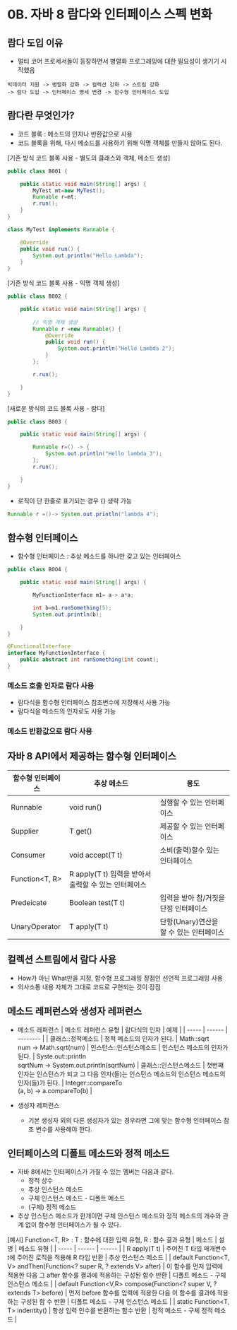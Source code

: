 # 0B. 자바 8 람다와 인터페이스 스펙 변화

## 람다 도입 이유
* 멀티 코어 프로세서들이 등장하면서 병렬화 프로그래밍에 대한 필요성이 생기기 시작했음
```
빅데이터 지원 -> 병렬화 강화 -> 컬렉션 강화 -> 스트림 강화
-> 람다 도입 -> 인터페이스 명세 변경 -> 함수형 인터페이스 도입
```

## 람다란 무엇인가?
* 코드 블록 : 메소드의 인자나 반환값으로 사용
* 코드 블록을 위해, 다시 메소드를 사용하기 위해 익명 객체를 만들지 않아도 된다.

[기존 방식 코드 블록 사용 - 별도의 클래스와 객체, 메소드 생성]
```java
public class B001 {

    public static void main(String[] args) {
        MyTest mt=new MyTest();
        Runnable r=mt;
        r.run();
    }
}

class MyTest implements Runnable {

    @Override
    public void run() {
        System.out.println("Hello Lambda");
    }
}
```
[기존 방식 코드 블록 사용 - 익명 객체 생성]
```java
public class B002 {

    public static void main(String[] args) {
        
        // 익명 객체 생성
        Runnable r =new Runnable() {
            @Override
            public void run() {
                System.out.println("Hello Lambda 2");
            }
        };

        r.run();

    }
}
```
[새로운 방식의 코드 블록 사용 - 람다]
```java
public class B003 {

    public static void main(String[] args) {

        Runnable r=() -> {
            System.out.println("Hello lambda 3");
        };
        r.run();

    }
}
```
* 로직이 단 한줄로 표기되는 경우 {} 생략 가능
```java
Runnable r =()-> System.out.println("lambda 4");
```

## 함수형 인터페이스
* 함수형 인터페이스 : 추상 메소드를 하나만 갖고 있는 인터페이스
```java
public class BOO4 {

    public static void main(String[] args) {

        MyFunctionInterface m1= a-> a*a;

        int b=m1.runSomething(5);
        System.out.println(b);

    }
}

@FunctionalInterface
interface MyFunctionInterface {
    public abstract int runSomething(int count);
}
```
### 메소드 호출 인자로 람다 사용
* 람다식을 함수형 인터페이스 참조변수에 저장해서 사용 가능
* 람다식을 메소드의 인자로도 사용 가능

### 메소드 반환값으로 람다 사용

## 자바 8 API에서 제공하는 함수형 인터페이스
| 함수형 인터페이스 | 추상 메소드 |	용도 |
| ----- | ------- | ------|
| Runnable | void run() |	실행할 수 있는 인터페이스 |
| Supplier<T> | T get() | 제공할 수 있는 인터페이스 |
| Consumer | void accept(T t) |	소비(출력)할수 있는 인터페이스 |
| Function<T, R> | R apply(T t) 입력을 받아서 출력할 수 있는 인터페이스 |
| Predeicate<T> | Boolean test(T t) | 입력을 받아 참/거짓을 단정 인터페이스 |
| UnaryOperator<T> | T apply(T t) |	단항(Unary)연산을 할 수 있는 인터페이스 |

## 컬렉션 스트림에서 람다 사용
* How가 아닌 What만을 지정, 함수형 프로그래밍 장점인 선언적 프로그래밍 사용
* 의사소통 내용 자체가 그대로 코드로 구현되는 것이 장점

## 메소드 레퍼런스와 생성자 레퍼런스
* 메소드 레퍼런스
| 메소드 레퍼런스 유형 | 람다식의 인자 | 예제 |
| ----- | ------ | -------- |
| 클래스::정적메소드 | 정적 메소드의 인자가 된다. | Math::sqrt<br>num -> Math.sqrt(num)
| 인스턴스::인스턴스메소드 | 인스턴스 메소드의 인자가 된다. | Syste.out::println<br>sqrtNum -> System.out.println(sqrtNum)
| 클래스::인스턴스메소드 | 첫번쨰 인자는 인스턴스가 되고 그 다음 인자(들)는 인스턴스 메소드의 인스턴스 메소드의 인자(들)가 된다. | Integer::compareTo<br>(a, b) -> a.compareTo(b) |

* 생성자 레퍼런스
    * 기본 생성자 외의 다른 생성자가 있는 경우라면 그에 맞는 함수형 인터페이스 참조 변수를 사용해야 한다.

## 인터페이스의 디폴트 메소드와 정적 메소드
* 자바 8에서는 인터페이스가 가질 수 있는 멤버는 다음과 같다.
    * 정적 상수
    * 추상 인스턴스 메소드
    * 구체 인스턴스 메소드 - 디폴트 메소드
    * (구체) 정적 메소드
* 추상 인스턴스 메소드가 한개이면 구체 인스턴스 메소드와 정적 메소드의 개수와 관계 없이 함수형 인터페이스가 될 수 있다.

[예시] Function<T, R> : T : 함수에 대한 입력 유형, R : 함수 결과 유형
| 메소드 | 설명 | 메소드 유형 |
| ----- | ------ | ------ |
| R apply(T t) | 주어진 T 타입 매개변수 t에 주어진 로직을 적용해 R 타입 반환 | 추상 인스턴스 메소드 |
| default <V> Function<T, V> andThen(Function<? super R, ? extends V> after) | 이 함수를 먼저 입력에 적용한 다음 그 after 함수를 결과에 적용하는 구성된 함수 반환 | 디폴트 메소드 - 구체 인스턴스 메소드 |
| default <V> Function<V,R> compose(Function<? super V, ? extends T> before)  | 먼저 before 함수를 입력에 적용한 다음 이 함수를 결과에 적용하는 구성된 함 수 반환 | 디폴트 메소드 - 구체 인스턴스 메소드 |
| static <T> Function<T, T> indentity() | 항상 입력 인수를 반환하는 함수 반환 | 정적 메소드 - 구체 정적 메소드 |
